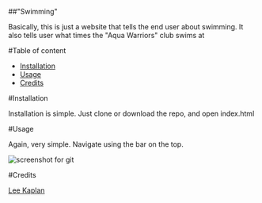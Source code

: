 ##"Swimming"

Basically, this is just a website that tells the end user about swimming.
It also tells user what times the "Aqua Warriors" club swims at

#Table of content
- [Installation](#heading)
- [Usage](#heading-1)
- [Credits](#heading-2)

#Installation

Installation is simple. Just clone or download the repo, and open index.html


#Usage

Again, very simple.
Navigate using the bar on the top.

![screenshot for git](https://user-images.githubusercontent.com/84854167/120921614-d5ee8380-c6c4-11eb-8a1c-1f5febd3f5d5.PNG)


#Credits

[Lee Kaplan](https://github.com/that-guy-lee)
